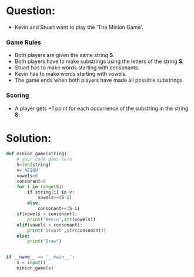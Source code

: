 # Question:
- Kevin and Stuart want to play the 'The Minion Game'.

### Game Rules

- Both players are given the same string **S**.
- Both players have to make substrings using the letters of the string **S**.
- Stuart has to make words starting with consonants.
- Kevin has to make words starting with vowels.
- The game ends when both players have made all possible substrings.

### Scoring
- A player gets +1 point for each occurrence of the substring in the string **S**.

# Solution:
```python
def minion_game(string):
    # your code goes here
    S=len(string)
    v='AEIOU'
    vowels=0
    consonant=0
    for i in range(S):
        if string[i] in v:
            vowels+=(S-i)
        else:
            consonant+=(S-i)
    if(vowels > consonant):
        print('Kevin',str(vowels))
    elif(vowels < consonant):
        print('Stuart',str(consonant))
    else:
        print("Draw")  


if __name__ == '__main__':
    s = input()
    minion_game(s)
```
